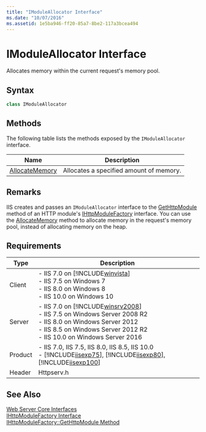 ```yaml
---
title: "IModuleAllocator Interface"
ms.date: "10/07/2016"
ms.assetid: 1e5ba946-ff20-85a7-8be2-117a3bcea494
---
```

# IModuleAllocator Interface

Allocates memory within the current request's memory pool.  
  
## Syntax  
  
```cpp  
class IModuleAllocator  
```  
  
## Methods  

 The following table lists the methods exposed by the `IModuleAllocator` interface.  
  
|Name|Description|  
|----------|-----------------|  
|[AllocateMemory](../../web-development-reference/native-code-api-reference/imoduleallocator-allocatememory-method.md)|Allocates a specified amount of memory.|  
  
## Remarks  

 IIS creates and passes an `IModuleAllocator` interface to the [GetHttpModule](../../web-development-reference/native-code-api-reference/ihttpmodulefactory-gethttpmodule-method.md) method of an HTTP module's [IHttpModuleFactory](../../web-development-reference/native-code-api-reference/ihttpmodulefactory-interface.md) interface. You can use the [AllocateMemory](../../web-development-reference/native-code-api-reference/imoduleallocator-allocatememory-method.md) method to allocate memory in the request's memory pool, instead of allocating memory on the heap.  
  
## Requirements  
  
|Type|Description|  
|----------|-----------------|  
|Client|-   IIS 7.0 on [!INCLUDE[winvista](../../wmi-provider/includes/winvista-md.md)]<br />-   IIS 7.5 on Windows 7<br />-   IIS 8.0 on Windows 8<br />-   IIS 10.0 on Windows 10|  
|Server|-   IIS 7.0 on [!INCLUDE[winsrv2008](../../wmi-provider/includes/winsrv2008-md.md)]<br />-   IIS 7.5 on Windows Server 2008 R2<br />-   IIS 8.0 on Windows Server 2012<br />-   IIS 8.5 on Windows Server 2012 R2<br />-   IIS 10.0 on Windows Server 2016|  
|Product|-   IIS 7.0, IIS 7.5, IIS 8.0, IIS 8.5, IIS 10.0<br />-   [!INCLUDE[iisexp75](../../web-development-reference/native-code-api-reference/includes/iisexp75-md.md)], [!INCLUDE[iisexp80](../../web-development-reference/native-code-api-reference/includes/iisexp80-md.md)], [!INCLUDE[iisexp100](../../web-development-reference/native-code-api-reference/includes/iisexp100-md.md)]|  
|Header|Httpserv.h|  
  
## See Also  

 [Web Server Core Interfaces](../../web-development-reference/native-code-api-reference/web-server-core-interfaces.md)   
 [IHttpModuleFactory Interface](../../web-development-reference/native-code-api-reference/ihttpmodulefactory-interface.md)   
 [IHttpModuleFactory::GetHttpModule Method](../../web-development-reference/native-code-api-reference/ihttpmodulefactory-gethttpmodule-method.md)

